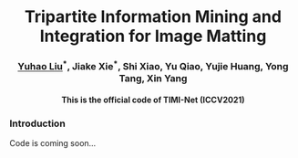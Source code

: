 
<h1 align="center">Tripartite Information Mining and Integration for Image Matting</h1>
<h3 align="center"><a href="https://wukaoliu.github.io/" style="color:black,">Yuhao Liu</a><sup>*</sup>, Jiake Xie<sup>*</sup>, Shi Xiao, Yu Qiao, Yujie Huang, Yong Tang, Xin Yang</h3>
<h4 align="center">This is the official code of TIMI-Net (ICCV2021)</h4>
<h3>Introduction</h3>

Code is coming soon...
